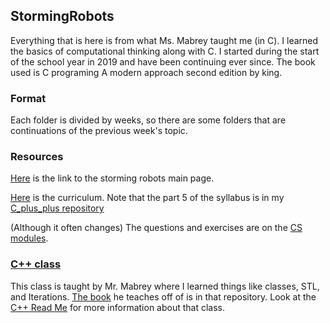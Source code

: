 ## StormingRobots

Everything that is here is from what Ms. Mabrey taught me (in C). I learned the basics of computational thinking along with C. I started during the start of the school year in 2019 and have been continuing ever since. The book used is C programing A modern approach second edition by king.

### Format
Each folder is divided by weeks, so there are some folders that are continuations of the previous week's topic.

### Resources
[Here](https://stormingrobots.com/prod/default.html) is the link to the storming robots main page.

[Here](https://www.stormingrobots.com/prod/pdf/csSyllabus.pdf) is the curriculum. Note that the part 5 of the syllabus is in my [C_plus_plus repository](https://github.com/asubramanian08/C-plus-plus)

(Although it often changes) The questions and exercises are on the [CS modules](https://www.stormingrobots.com/prod/tutorial/index.html#csModules).

### [C++ class](https://github.com/asubramanian08/C-plus-plus)

This class is taught by Mr. Mabrey where I learned things like classes, STL, and Iterations. [The book](https://github.com/asubramanian08/C-plus-plus/blob/master/C%2B%2B%20Primer%20Plus.pdf) he teaches off of is in that repository. Look at the [C++ Read Me](https://github.com/asubramanian08/C-plus-plus/blob/master/README.md) for more information about that class.
